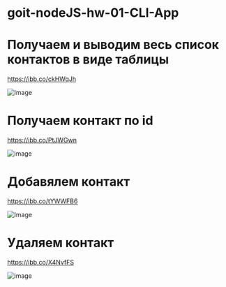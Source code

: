 # goit-nodeJS-hw-01-CLI-App

# Получаем и выводим весь список контактов в виде таблицы

https://ibb.co/ckHWqJh

<img src="https://i.ibb.co/DzyBd4f/Image.png" alt="Image" border="0">

# Получаем контакт по id

https://ibb.co/PtJWGwn

<img src="https://i.ibb.co/6NGt0gx/image.png" alt="image" border="0">

# Добавялем контакт

https://ibb.co/tYWWFB6

<img src="https://i.ibb.co/NWHHbxq/Image.png" alt="Image" border="0">

# Удаляем контакт

https://ibb.co/X4NvfFS

<img src="https://i.ibb.co/fSBPVr4/image.png" alt="image" border="0">
